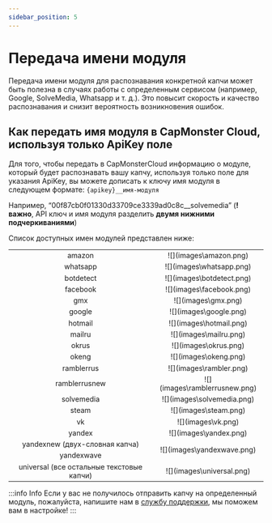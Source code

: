 ```yaml
---
sidebar_position: 5
---
```


# Передача имени модуля

Передача имени модуля для распознавания конкретной капчи может быть полезна в случаях работы с определенным сервисом (например, Google, SolveMedia, Whatsapp и т. д.).  Это повысит скорость и качество распознавания и снизит вероятность возникновения ошибок. 

## Как передать имя модуля в CapMonster Cloud, используя только ApiKey поле

Для того, чтобы передать в CapMonsterCloud информацию о модуле, который будет распознавать вашу капчу, используя только поле для указания ApiKey, вы можете дописать к ключу имя модуля в следующем формате: `{apikey}__имя-модуля`

Например, “00f87cb0f01330d33709ce3339ad0c8c__solvemedia” (**!важно**, API ключ и имя модуля разделить **двумя нижними подчеркиваниями**)

Список доступных имен модулей представлен ниже:
<table>
    <tbody>
        <tr>
            <td align="center">amazon</td>
            <td align="center">![](images\amazon.png)</td>
        </tr>
        <tr>
            <td align="center">whatsapp</td>
            <td align="center">![](images\whatsapp.png)</td>
        </tr>
        <tr>
            <td align="center">botdetect</td>
            <td align="center">![](images\botdetect.png)</td>
        </tr>
        <tr>
            <td align="center">facebook</td>
            <td align="center">![](images\facebook.png)</td>
        </tr>
        <tr>
            <td align="center">gmx</td>
            <td align="center">![](images\gmx.png)</td>
        </tr>
        <tr>
            <td align="center">google</td>
            <td align="center">![](images\google.png)</td>
        </tr>
        <tr>
            <td align="center">hotmail</td>
            <td align="center">![](images\hotmail.png)</td>
        </tr>
        <tr>
            <td align="center">mailru</td>
            <td align="center">![](images\mailru.png)</td>
        </tr>
        <tr>
            <td align="center">okrus</td>
            <td align="center">![](images\okrus.png)</td>
        </tr>
		<tr>
            <td align="center">okeng</td>
            <td align="center">![](images\okeng.png)</td>
        </tr>
        <tr>
            <td align="center">ramblerrus</td>
            <td align="center">![](images\rambler.png)</td>
        </tr>
		<tr>
            <td align="center">ramblerrusnew</td>
            <td align="center">![](images\ramblerrusnew.png)</td>
        </tr>
        <tr>
            <td align="center">solvemedia</td>
            <td align="center">![](images\solvemedia.png)</td>
        </tr>
        <tr>
            <td align="center">steam</td>
            <td align="center">![](images\steam.png)</td>
        </tr>
        <tr>
            <td align="center">vk</td>
            <td align="center">![](images\vk.png)</td>
        </tr>
        <tr>
            <td align="center">yandex</td>
            <td align="center">![](images\yandex.png)</td>
        </tr>
        <tr>
            <td align="center">yandexnew (двух-словная капча)</td>
			<td rowspan="2" align="center">![](images\yandexwave.png)</td>
        </tr>
        <tr>
            <td align="center">yandexwave</td>
        </tr>
        <tr>
            <td align="center">universal (все остальные текстовые капчи)</td>
            <td align="center">![](images\universal.png)</td>
        </tr>
    </tbody>
</table>

:::info Info
Если у вас не получилось отправить капчу на определенный модуль, пожалуйста, напишите нам в [службу поддержки](https://helpdesk.zennolab.com/conversation/new), мы поможем вам в настройке!
:::